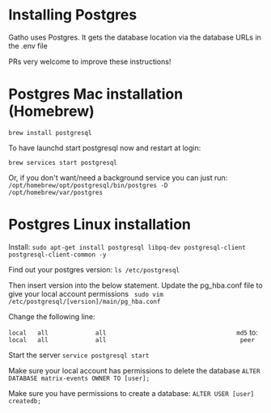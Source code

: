 Installing Postgres
===================

Gatho uses Postgres. It gets the database location via the database URLs in the .env file

PRs very welcome to improve these instructions!

# Postgres Mac installation (Homebrew)
```
brew install postgresql
```

To have launchd start postgresql now and restart at login:

```
brew services start postgresql
```

Or, if you don't want/need a background service you can just run:              
  `/opt/homebrew/opt/postgresql/bin/postgres -D /opt/homebrew/var/postgres`

# Postgres Linux installation

Install:
`
sudo apt-get install postgresql libpq-dev postgresql-client postgresql-client-common -y
`

Find out your postgres version:
`
ls /etc/postgresql
`

Then insert version into the below statement.
Update the pg_hba.conf file to give your local account permissions
`
sudo vim /etc/postgresql/[version]/main/pg_hba.conf`

Change the following line:

`local   all             all                                    md5`
to:
`local   all             all                                     peer`


Start the server
`
service postgresql start
`

Make sure your local account has permissions to delete the database
`
ALTER DATABASE matrix-events OWNER TO [user];
`

Make sure you have permissions to create a database:
`
ALTER USER [user] createdb;
`
